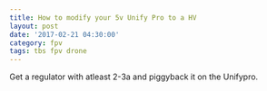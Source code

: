 ```yaml
---
title: How to modify your 5v Unify Pro to a HV
layout: post
date: '2017-02-21 04:30:00'
category: fpv
tags: tbs fpv drone
---
```

Get  a regulator with atleast 2-3a and piggyback it on the Unifypro.

